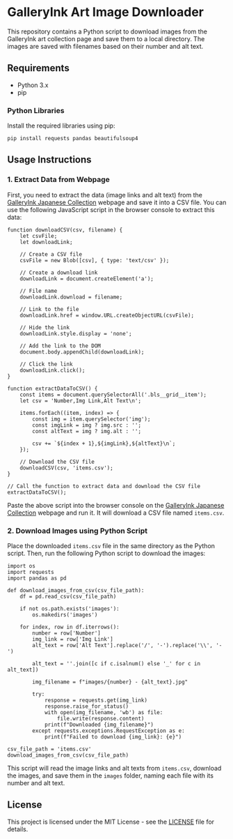 <!DOCTYPE html>
<html lang="en">
<head>
<meta charset="UTF-8">
<meta name="viewport" content="width=device-width, initial-scale=1.0">

</head>
<body>

<h1>GalleryInk Art Image Downloader</h1>

<p>This repository contains a Python script to download images from the GalleryInk art collection page and save them to a local directory. The images are saved with filenames based on their number and alt text.</p>

<h2>Requirements</h2>
<ul>
    <li>Python 3.x</li>
    <li>pip</li>
</ul>

<h3>Python Libraries</h3>
<p>Install the required libraries using pip:</p>
<pre><code>pip install requests pandas beautifulsoup4</code></pre>

<h2>Usage Instructions</h2>

<h3>1. Extract Data from Webpage</h3>
<p>First, you need to extract the data (image links and alt text) from the <a href="https://galleryink.art/collections/japanese">GalleryInk Japanese Collection</a> webpage and save it into a CSV file. You can use the following JavaScript script in the browser console to extract this data:</p>

<pre><code>function downloadCSV(csv, filename) {
    let csvFile;
    let downloadLink;

    // Create a CSV file
    csvFile = new Blob([csv], { type: 'text/csv' });

    // Create a download link
    downloadLink = document.createElement('a');

    // File name
    downloadLink.download = filename;

    // Link to the file
    downloadLink.href = window.URL.createObjectURL(csvFile);

    // Hide the link
    downloadLink.style.display = 'none';

    // Add the link to the DOM
    document.body.appendChild(downloadLink);

    // Click the link
    downloadLink.click();
}

function extractDataToCSV() {
    const items = document.querySelectorAll('.bls__grid__item');
    let csv = 'Number,Img Link,Alt Text\n';

    items.forEach((item, index) => {
        const img = item.querySelector('img');
        const imgLink = img ? img.src : '';
        const altText = img ? img.alt : '';
        
        csv += `${index + 1},${imgLink},${altText}\n`;
    });

    // Download the CSV file
    downloadCSV(csv, 'items.csv');
}

// Call the function to extract data and download the CSV file
extractDataToCSV();
</code></pre>

<p>Paste the above script into the browser console on the <a href="https://galleryink.art/collections/japanese">GalleryInk Japanese Collection</a> webpage and run it. It will download a CSV file named <code>items.csv</code>.</p>

<h3>2. Download Images using Python Script</h3>
<p>Place the downloaded <code>items.csv</code> file in the same directory as the Python script. Then, run the following Python script to download the images:</p>

<pre><code>import os
import requests
import pandas as pd

def download_images_from_csv(csv_file_path):
    df = pd.read_csv(csv_file_path)

    if not os.path.exists('images'):
        os.makedirs('images')

    for index, row in df.iterrows():
        number = row['Number']
        img_link = row['Img Link']
        alt_text = row['Alt Text'].replace('/', '-').replace('\\', '-')
        
        alt_text = ''.join([c if c.isalnum() else '_' for c in alt_text])

        img_filename = f"images/{number} - {alt_text}.jpg"

        try:
            response = requests.get(img_link)
            response.raise_for_status()
            with open(img_filename, 'wb') as file:
                file.write(response.content)
            print(f"Downloaded {img_filename}")
        except requests.exceptions.RequestException as e:
            print(f"Failed to download {img_link}: {e}")

csv_file_path = 'items.csv'
download_images_from_csv(csv_file_path)
</code></pre>

<p>This script will read the image links and alt texts from <code>items.csv</code>, download the images, and save them in the <code>images</code> folder, naming each file with its number and alt text.</p>

<h2>License</h2>
<p>This project is licensed under the MIT License - see the <a href="LICENSE">LICENSE</a> file for details.</p>

</body>
</html>

